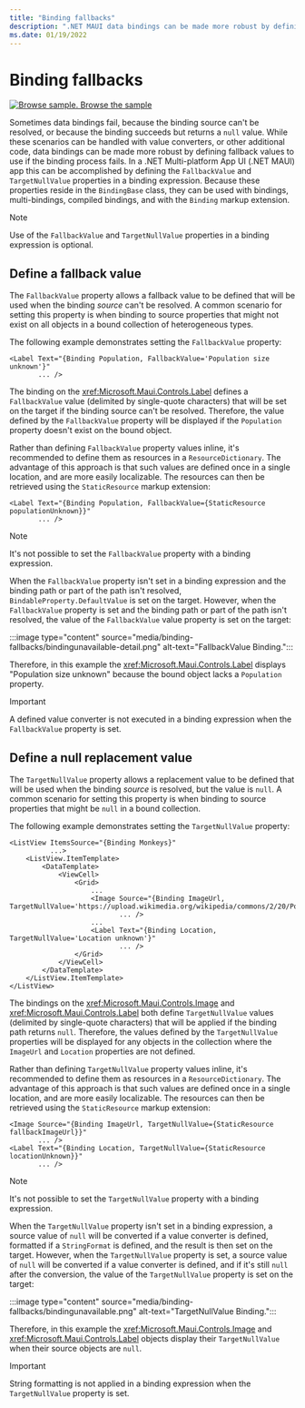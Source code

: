 ```yaml
---
title: "Binding fallbacks"
description: ".NET MAUI data bindings can be made more robust by defining fallback values that will be used if binding fails."
ms.date: 01/19/2022
---
```


# Binding fallbacks

[![Browse sample.](~/media/code-sample.png) Browse the sample](/samples/dotnet/maui-samples/fundamentals-databinding)

Sometimes data bindings fail, because the binding source can't be resolved, or because the binding succeeds but returns a `null` value. While these scenarios can be handled with value converters, or other additional code, data bindings can be made more robust by defining fallback values to use if the binding process fails. In a .NET Multi-platform App UI (.NET MAUI) app this can be accomplished by defining the `FallbackValue` and `TargetNullValue` properties in a binding expression. Because these properties reside in the `BindingBase` class, they can be used with bindings, multi-bindings, compiled bindings, and with the `Binding` markup extension.

> [!NOTE]
> Use of the `FallbackValue` and `TargetNullValue` properties in a binding expression is optional.

## Define a fallback value

The `FallbackValue` property allows a fallback value to be defined that will be used when the binding *source* can't be resolved. A common scenario for setting this property is when binding to source properties that might not exist on all objects in a bound collection of heterogeneous types.

The following example demonstrates setting the `FallbackValue` property:

```xaml
<Label Text="{Binding Population, FallbackValue='Population size unknown'}"
       ... />   
```

The binding on the <xref:Microsoft.Maui.Controls.Label> defines a `FallbackValue` value (delimited by single-quote characters) that will be set on the target if the binding source can't be resolved. Therefore, the value defined by the `FallbackValue` property will be displayed if the `Population` property doesn't exist on the bound object.

Rather than defining `FallbackValue` property values inline, it's recommended to define them as resources in a `ResourceDictionary`. The advantage of this approach is that such values are defined once in a single location, and are more easily localizable. The resources can then be retrieved using the `StaticResource` markup extension:

```xaml
<Label Text="{Binding Population, FallbackValue={StaticResource populationUnknown}}"
       ... />  
```

> [!NOTE]
> It's not possible to set the `FallbackValue` property with a binding expression.

When the `FallbackValue` property isn't set in a binding expression and the binding path or part of the path isn't resolved, `BindableProperty.DefaultValue` is set on the target. However, when the `FallbackValue` property is set and the binding path or part of the path isn't resolved, the value of the `FallbackValue` value property is set on the target:

:::image type="content" source="media/binding-fallbacks/bindingunavailable-detail.png" alt-text="FallbackValue Binding.":::

Therefore, in this example the <xref:Microsoft.Maui.Controls.Label> displays "Population size unknown" because the bound object lacks a `Population` property.

> [!IMPORTANT]
> A defined value converter is not executed in a binding expression when the `FallbackValue` property is set.

## Define a null replacement value

The `TargetNullValue` property allows a replacement value to be defined that will be used when the binding *source* is resolved, but the value is `null`. A common scenario for setting this property is when binding to source properties that might be `null` in a bound collection.

The following example demonstrates setting the `TargetNullValue` property:

```xaml
<ListView ItemsSource="{Binding Monkeys}"
          ...>
    <ListView.ItemTemplate>
        <DataTemplate>
            <ViewCell>
                <Grid>
                    ...
                    <Image Source="{Binding ImageUrl, TargetNullValue='https://upload.wikimedia.org/wikipedia/commons/2/20/Point_d_interrogation.jpg'}"
                           ... />
                    ...
                    <Label Text="{Binding Location, TargetNullValue='Location unknown'}"
                           ... />
                </Grid>
            </ViewCell>
        </DataTemplate>
    </ListView.ItemTemplate>
</ListView>
```

The bindings on the <xref:Microsoft.Maui.Controls.Image> and <xref:Microsoft.Maui.Controls.Label> both define `TargetNullValue` values (delimited by single-quote characters) that will be applied if the binding path returns `null`. Therefore, the values defined by the `TargetNullValue` properties will be displayed for any objects in the collection where the `ImageUrl` and `Location` properties are not defined.

Rather than defining `TargetNullValue` property values inline, it's recommended to define them as resources in a `ResourceDictionary`. The advantage of this approach is that such values are defined once in a single location, and are more easily localizable. The resources can then be retrieved using the `StaticResource` markup extension:

```xaml
<Image Source="{Binding ImageUrl, TargetNullValue={StaticResource fallbackImageUrl}}"
       ... />
<Label Text="{Binding Location, TargetNullValue={StaticResource locationUnknown}}"
       ... />
```

> [!NOTE]
> It's not possible to set the `TargetNullValue` property with a binding expression.

When the `TargetNullValue` property isn't set in a binding expression, a source value of `null` will be converted if a value converter is defined, formatted if a `StringFormat` is defined, and the result is then set on the target. However, when the `TargetNullValue` property is set, a source value of `null` will be converted if a value converter is defined, and if it's still `null` after the conversion, the value of the `TargetNullValue` property is set on the target:

:::image type="content" source="media/binding-fallbacks/bindingunavailable.png" alt-text="TargetNullValue Binding.":::

Therefore, in this example the <xref:Microsoft.Maui.Controls.Image> and <xref:Microsoft.Maui.Controls.Label> objects display their `TargetNullValue` when their source objects are `null`.

> [!IMPORTANT]
> String formatting is not applied in a binding expression when the `TargetNullValue` property is set.
